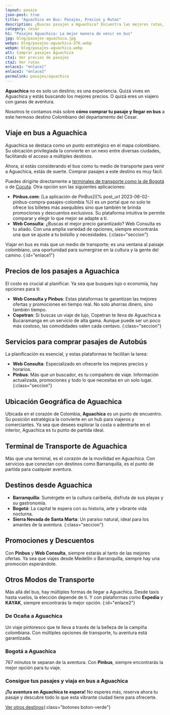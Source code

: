 ```yaml
---
layout: pasaje
json-post: true
title: "Aguachica en Bus: Pasajes, Precios y Rutas"
description: ¿Buscas pasajes a Aguachica? Encuentra las mejores rutas, precios y consejos para un viaje inolvidable. ¡Haz clic y planifica tu aventura!
category: cesar
h1: "Pasajes Aguachica: La mejor manera de venir en bus"
jpg: blog/pasajes-aguachica.jpg
webps: blog/pasajes-aguachica-376.webp
webpm: blog/pasajes-aguachica.webp
alt: Comprar pasajes Aguachica
cta1: Ver precios de pasajes
cta2: Ver rutas
enlace1: "enlace1"
enlace2: "enlace2"
permalink: pasajes/aguachica
---
```

**Aguachica** no es solo un destino; es una experiencia. Quizá vives en Aguachica y estás buscando los mejores precios. O quizá eres un viajero con ganas de aventura.

Nosotros te contamos más sobre **cómo comprar tu pasaje y llegar en bus** a este hermoso destino Colombiano del departamento del Cesar.

## Viaje en bus a Aguachica

Aguachica se destaca como un punto estratégico en el mapa colombiano. Su ubicación privilegiada la convierte en un nexo entre diversas ciudades, facilitando el acceso a múltiples destinos.

Ahora, si estás considerando el bus como tu medio de transporte para venir a Aguachica, estás de suerte. Comprar pasajes a este destino es muy fácil.

Puedes dirigirte directamente a [terminales de transporte como la de Bogotá]({{'terminal-norte-bogota'|relative_url}} "Terminal Norte Bogotá") o de [Cúcuta]({{'terminal-de-cucuta'|relative_url}} "Terminal Cúcuta"). Otra opción son las siguientes aplicaciones:

- **Pinbus.com**: [La aplicación de PinBus]({% post_url 2023-06-02-pinbus-compra-pasajes-colombia %}) es un portal que no solo te ofrece los billetes más asequibles sino que también te brinda promociones y descuentos exclusivos. Su plataforma intuitiva te permite comparar y elegir lo que mejor se adapte a ti.
- **Web Consulta**: ¿Buscas el mejor precio garantizado? Web Consulta es tu aliado. Con una amplia variedad de opciones, siempre encontrarás una que se ajuste a tu bolsillo y necesidades.
{:class="seccion"}

Viajar en bus es más que un medio de transporte; es una ventana al paisaje colombiano, una oportunidad para sumergirse en la cultura y la gente del camino.
{:id="enlace1"}

## Precios de los pasajes a Aguachica

El costo es crucial al planificar. Ya sea que busques lujo o economía, hay opciones para ti:

- **Web Consulta y Pinbus**: Estas plataformas te garantizan las mejores ofertas y promociones en tiempo real. No solo ahorras dinero, sino también tiempo.
- **Copetran**: Si buscas un viaje de lujo, Copetran te lleva de Aguachica a Bucaramanga en un servicio de alta gama. Aunque puede ser un poco más costoso, las comodidades valen cada centavo.
{:class="seccion"}

## Servicios para comprar pasajes de Autobús

La planificación es esencial, y estas plataformas te facilitan la tarea:

- **Web Consulta**: Especializado en ofrecerte los mejores precios y horarios.
- **Pinbus**: Más que un buscador, es tu compañero de viaje. Información actualizada, promociones y todo lo que necesitas en un solo lugar.
{:class="seccion"}

## Ubicación Geográfica de Aguachica

Ubicada en el corazón de Colombia, **Aguachica** es un punto de encuentro. Su posición estratégica la convierte en un hub para viajeros y comerciantes. Ya sea que desees explorar la costa o adentrarte en el interior, Aguachica es tu punto de partida ideal.

## Terminal de Transporte de Aguachica

Más que una terminal, es el corazón de la movilidad en Aguachica. Con servicios que conectan con destinos como Barranquilla, es el punto de partida para cualquier aventura.

## Destinos desde Aguachica

- **Barranquilla**: Sumérgete en la cultura caribeña, disfruta de sus playas y su gastronomía.
- **Bogotá**: La capital te espera con su historia, arte y vibrante vida nocturna.
- **Sierra Nevada de Santa Marta**: Un paraíso natural, ideal para los amantes de la aventura.
{:class="seccion"}

## Promociones y Descuentos

Con **Pinbus** y **Web Consulta**, siempre estarás al tanto de las mejores ofertas. Ya sea que viajes desde Medellín o Barranquilla, siempre hay una promoción esperándote.

## Otros Modos de Transporte

Más allá del bus, hay múltiples formas de llegar a Aguachica. Desde taxis hasta vuelos, la elección depende de ti. Y con plataformas como **Expedia** y **KAYAK**, siempre encontrarás la mejor opción.
{:id="enlace2"}

### De Ocaña a Aguachica

Un viaje pintoresco que te lleva a través de la belleza de la campiña colombiana. Con múltiples opciones de transporte, tu aventura está garantizada.

### Bogotá a Aguachica

767 minutos te separan de la aventura. Con **Pinbus**, siempre encontrarás la mejor opción para tu viaje.

### Consigue tus pasajes y viaja en bus a Aguachica

**¡Tu aventura en Aguachica te espera!** No esperes más, reserva ahora tu pasaje y descubre todo lo que esta vibrante ciudad tiene para ofrecerte.

[Ver otros destinos](/pasajes){:class="botones boton-verde"}
